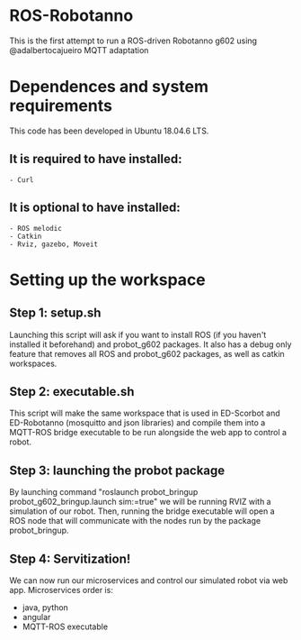 # ROS-Robotanno
This is the first attempt to run a ROS-driven Robotanno g602 using @adalbertocajueiro MQTT adaptation

# Dependences and system requirements
This code has been developed in Ubuntu 18.04.6 LTS. 
## It is required to have installed:
    - Curl
## It is optional to have installed:
    - ROS melodic
    - Catkin
    - Rviz, gazebo, Moveit

# Setting up the workspace
## Step 1: setup.sh
Launching this script will ask if you want to install ROS (if you haven't installed it beforehand) and probot_g602 packages. It also has a debug only feature that removes all ROS and probot_g602 packages, as well as catkin workspaces.
## Step 2: executable.sh
This script will make the same workspace that is used in ED-Scorbot and ED-Robotanno (mosquitto and json libraries) and compile them into a MQTT-ROS bridge executable to be run alongside the web app to control a robot.
## Step 3: launching the probot package
By launching command "roslaunch probot_bringup probot_g602_bringup.launch sim:=true" we will be running RVIZ with a simulation of our robot. Then, running the bridge executable will open a ROS node that will communicate with the nodes run by the package probot_bringup. 
## Step 4: Servitization!
We can now run our microservices and control our simulated robot via web app. Microservices order is: 
- java, python
- angular
- MQTT-ROS executable

